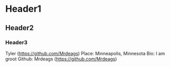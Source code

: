 # Header1
## Header2
### Header3
Tyler (https://github.com/Mrdeags)
Place: Minneapolis, Minnesota
Bio: I am groot
Github: Mrdeags (https://github.com/Mrdeags)

